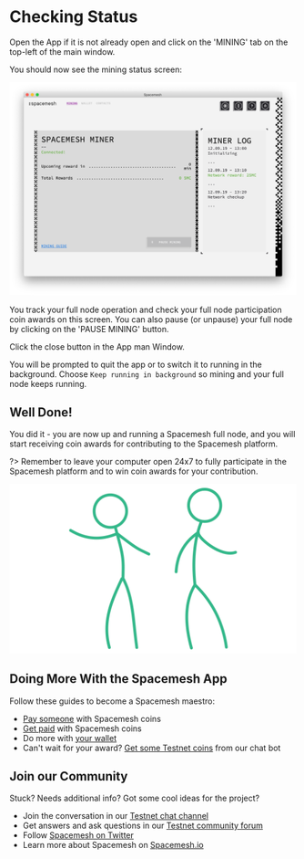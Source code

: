 # Checking Status

Open the App if it is not already open and click on the 'MINING' tab on the top-left of the main window.

You should now see the mining status screen:

![](../images/v1.0/miner_running.png)

You track your full node operation and check your full node participation coin awards on this screen. You can also pause (or unpause) your full node by clicking on the 'PAUSE MINING' button.

Click the close button in the App man Window.

You will be prompted to quit the app or to switch it to running in the background. Choose `Keep running in background` so mining and your full node keeps running.


## Well Done!
You did it - you are now up and running a Spacemesh full node, and you will start receiving coin awards for contributing to the Spacemesh platform.

?> Remember to leave your computer open 24x7 to fully participate in the Spacemesh platform and to win coin awards for your contribution.

<center>

![](../images/goodjob.gif ':size=350px')

</center>

## Doing More With the Spacemesh App

Follow these guides to become a Spacemesh maestro:

- [Pay someone](send_coin.md) with Spacemesh coins
- [Get paid](get_coin.md) with Spacemesh coins
- Do more with [your wallet](wallet.md)
- Can't wait for your award? [Get some Testnet coins](tap.md) from our chat bot

## Join our Community
Stuck? Needs additional info? Got some cool ideas for the project?
- Join the conversation in our [Testnet chat channel](https://gitter.im/spacemesh-os/testnet)
- Get answers and ask questions in our [Testnet community forum](https://community.spacemesh.io)
- Follow [Spacemesh on Twitter](https://twitter.com/teamspacemesh)
- Learn more about Spacemesh on [Spacemesh.io](https://spacemesh.io)
